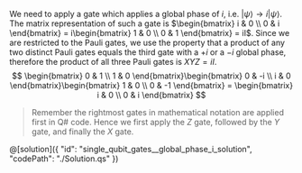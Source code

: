 We need to apply a gate which applies a global phase of $i$, i.e. $|\psi\rangle \rightarrow i|\psi\rangle$.
The matrix representation of such a gate is $\begin{bmatrix} i & 0 \\ 0 & i \end{bmatrix} = i\begin{bmatrix} 1 & 0 \\ 0 & 1 \end{bmatrix} = iI$.
Since we are restricted to the Pauli gates, we use the property that a product of any two distinct Pauli gates equals the third gate with a $+i$ or a $-i$ global phase, therefore the product of all three Pauli gates is $XYZ = iI$.
$$
\begin{bmatrix} 0 & 1 \\ 1 & 0 \end{bmatrix}\begin{bmatrix} 0 & -i \\ i & 0 \end{bmatrix}\begin{bmatrix} 1 & 0 \\ 0 & -1 \end{bmatrix} = 
\begin{bmatrix} i & 0 \\ 0 & i \end{bmatrix}
$$

> Remember the rightmost gates in mathematical notation are applied first in Q# code. Hence we first apply the $Z$ gate, followed by the $Y$ gate, and finally the $X$ gate.

@[solution]({
    "id": "single_qubit_gates__global_phase_i_solution",
    "codePath": "./Solution.qs"
})
